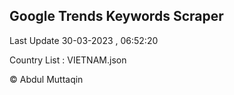 

## Google Trends Keywords Scraper 
 
Last Update 30-03-2023 , 06:52:20

Country List :
VIETNAM.json



© Abdul Muttaqin 
